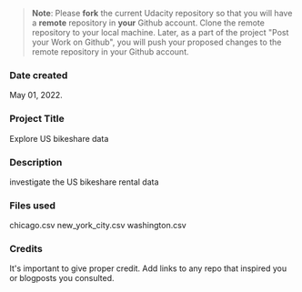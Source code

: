 >**Note**: Please **fork** the current Udacity repository so that you will have a **remote** repository in **your** Github account. Clone the remote repository to your local machine. Later, as a part of the project "Post your Work on Github", you will push your proposed changes to the remote repository in your Github account.

### Date created
May 01, 2022.

### Project Title
Explore US bikeshare data

### Description
investigate the US bikeshare rental data

### Files used
chicago.csv
new_york_city.csv
washington.csv

### Credits
It's important to give proper credit. Add links to any repo that inspired you or blogposts you consulted.

